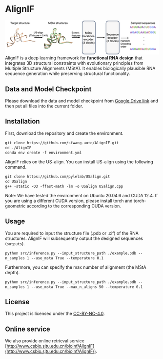 # AlignIF
![model architecture](./model.png)
AlignIF is a deep learning framework for **functional RNA design** that integrates 3D structural constraints with evolutionary principles from Multiple Structure Alignments (MStA). It enables biologically plausible RNA sequence generation while preserving structural functionality.

## Data and Model Checkpoint

Please download the data and model checkpoint from [Google Drive link](https://drive.google.com/drive/folders/19esX7wAMY5G2eWIDQrpq2Od4lOM2PKeA?usp=drive_link) and then put all files into the current folder.

## Installation

First, download the repository and create the environment.
```
git clone https://github.com/sfwang-auto/AlignIF.git
cd ./AlignIF
conda env create -f environment.yml
```

AlignIF relies on the US-align. You can install US-align using the following command.
```
git clone https://github.com/pylelab/USalign.git
cd USalign
g++ -static -O3 -ffast-math -lm -o USalign USalign.cpp
```

Note: We have tested the environment on Ubuntu 20.04.6 and CUDA 12.4. If you are using a different CUDA version, please install torch and torch-geometric according to the corresponding CUDA version.

## Usage

You are required to input the structure file (.pdb or .cif) of the RNA structures. AlignIF will subsequently output the designed sequences (`outputs`). 

```
python src/inference.py --input_structure_path ./example.pdb --n_samples 1 --use_msta True --temperature 0.1
```

Furthermore, you can specify the max number of alignment (the MStA depth).

```
python src/inference.py --input_structure_path ./example.pdb --n_samples 1 --use_msta True --max_n_aligns 50 --temperature 0.1
```

## License
This project is licensed under the [CC-BY-NC-4.0](LICENSE).

## Online service
We also provide online retrieval service [http://www.csbio.sjtu.edu.cn/bioinf/AlignIF](http://www.csbio.sjtu.edu.cn/bioinf/AlignIF/).

